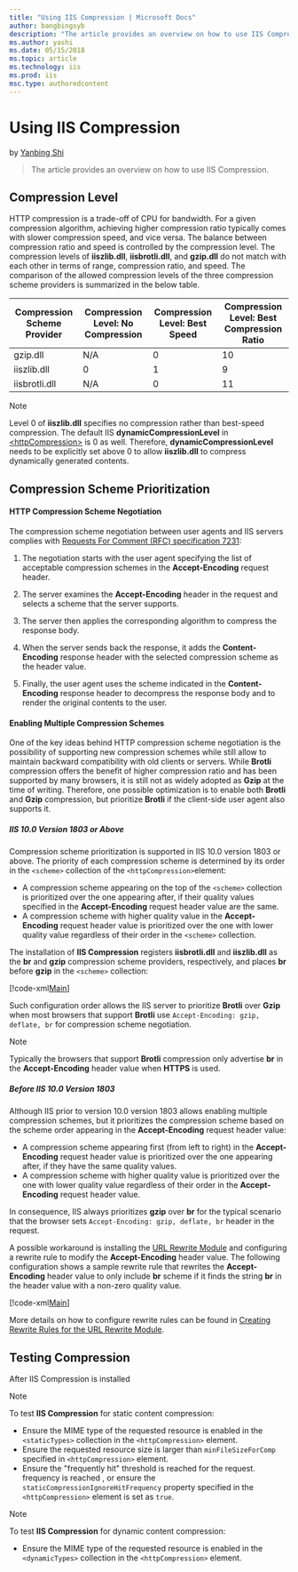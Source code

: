 ```yaml
---
title: "Using IIS Compression | Microsoft Docs"
author: bangbingsyb
description: "The article provides an overview on how to use IIS Compression"
ms.author: yashi
ms.date: 05/15/2018
ms.topic: article
ms.technology: iis
ms.prod: iis
msc.type: authoredcontent
---
```

Using IIS Compression
====================
by [Yanbing Shi](https://github.com/bangbingsyb)

> The article provides an overview on how to use IIS Compression.

## Compression Level

HTTP compression is a trade-off of CPU for bandwidth.
For a given compression algorithm, achieving higher compression ratio typically comes with slower compression speed, and vice versa.
The balance between compression ratio and speed is controlled by the compression level.
The compression levels of **iiszlib.dll**, **iisbrotli.dll**, and **gzip.dll** do not match with each other in terms of range, compression ratio, and speed.
The comparison of the allowed compression levels of the three compression scheme providers is summarized in the below table.  

| Compression Scheme Provider | Compression Level: No Compression | Compression Level: Best Speed | Compression Level: Best Compression Ratio |
|---------|---------|---------|---------|
| gzip.dll | N/A | 0 | 10 |
| iiszlib.dll | 0 | 1 | 9 |
| iisbrotli.dll | N/A | 0 | 11 |

> [!NOTE]
> Level 0 of **iiszlib.dll** specifies no compression rather than best-speed compression.
> The default IIS **dynamicCompressionLevel** in [&lt;httpCompression&gt;](https://docs.microsoft.com/en-us/iis/configuration/system.webserver/httpcompression) is 0 as well. Therefore, **dynamicCompressionLevel** needs to be explicitly set above 0 to allow **iiszlib.dll** to compress dynamically generated contents.

## Compression Scheme Prioritization

#### HTTP Compression Scheme Negotiation

The compression scheme negotiation between user agents and IIS servers complies with [Requests For Comment (RFC) specification 7231](https://www.ietf.org/rfc/rfc7231.txt):

1. The negotiation starts with the user agent specifying the list of acceptable compression schemes in the **Accept-Encoding** request header.

2. The server examines the **Accept-Encoding** header in the request and selects a scheme that the server supports.

3. The server then applies the corresponding algorithm to compress the response body.

4. When the server sends back the response, it adds the **Content-Encoding** response header with the selected compression scheme as the header value.

5. Finally, the user agent uses the scheme indicated in the **Content-Encoding** response header to decompress the response body and to render the original contents to the user.

#### Enabling Multiple Compression Schemes

One of the key ideas behind HTTP compression scheme negotiation is the possibility of supporting new compression schemes while still allow to maintain backward compatibility with old clients or servers.
While **Brotli** compression offers the benefit of higher compression ratio and has been supported by many browsers, it is still not as widely adopted as **Gzip** at the time of writing.
Therefore, one possible optimization is to enable both **Brotli** and **Gzip** compression, but prioritize **Brotli** if the client-side user agent also supports it.

##### IIS 10.0 Version 1803 or Above

Compression scheme prioritization is supported in IIS 10.0 version 1803 or above.
The priority of each compression scheme is determined by its order in the `<scheme>` collection of the `<httpCompression>`element:

- A compression scheme appearing on the top of the `<scheme>` collection is prioritized over the one appearing after, if their quality values specified in the **Accept-Encoding** request header value are the same.
- A compression scheme with higher quality value in the **Accept-Encoding** request header value is prioritized over the one with lower quality value regardless of their order in the `<scheme>` collection.

The installation of **IIS Compression** registers **iisbrotli.dll** and **iiszlib.dll** as the **br** and **gzip** compression scheme providers, respectively, and places **br** before **gzip** in the `<scheme>` collection:

[!code-xml[Main](using-iis-compression/samples/compression-scheme-prioritization-config.xml)]

Such configuration order allows the IIS server to prioritize **Brotli** over **Gzip** when most browsers that support **Brotli** use `Accept-Encoding: gzip, deflate, br` for compression scheme negotiation.

> [!NOTE]
> Typically the browsers that support **Brotli** compression only advertise **br** in the **Accept-Encoding** header value when **HTTPS** is used.

##### Before IIS 10.0 Version 1803

Although IIS prior to version 10.0 version 1803 allows enabling multiple compression schemes, but it prioritizes the compression scheme based on the scheme order appearing in the **Accept-Encoding** request header value:

- A compression scheme appearing first (from left to right) in the **Accept-Encoding** request header value is prioritized over the one appearing after, if they have the same quality values.
- A compression scheme with higher quality value is prioritized over the one with lower quality value regardless of their order in the **Accept-Encoding** request header value.

In consequence, IIS always prioritizes **gzip** over **br** for the typical scenario that the browser sets `Accept-Encoding: gzip, deflate, br` header in the request.

A possible workaround is installing the [URL Rewrite Module](https://docs.microsoft.com/en-us/iis/extensions/url-rewrite-module/using-the-url-rewrite-module) and configuring a rewrite rule to modify the **Accept-Encoding** header value.
The following configuration shows a sample rewrite rule that rewrites the **Accept-Encoding** header value to only include **br** scheme if it finds the string **br** in the header value with a non-zero quality value.

[!code-xml[Main](using-iis-compression/samples/compression-scheme-prioritization-workaround.xml)]

More details on how to configure rewrite rules can be found in
[Creating Rewrite Rules for the URL Rewrite Module](https://docs.microsoft.com/en-us/iis/extensions/url-rewrite-module/creating-rewrite-rules-for-the-url-rewrite-module).

## Testing Compression

After IIS Compression is installed

> [!NOTE]
> To test **IIS Compression** for static content compression:
> - Ensure the MIME type of the requested resource is enabled in the `<staticTypes>` collection in the `<httpCompression>` element.
> - Ensure the requested resource size is larger than `minFileSizeForComp` specified in `<httpCompression>` element.
> - Ensure the "frequently hit" threshold is reached for the request. frequency is reached , or ensure the `staticCompressionIgnoreHitFrequency` property specified in the `<httpCompression>` element is set as `true`.

> [!NOTE]
> To test **IIS Compression** for dynamic content compression:
> - Ensure the MIME type of the requested resource is enabled in the `<dynamicTypes>` collection in the `<httpCompression>` element.
